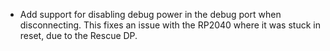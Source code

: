 * Add support for disabling debug power in the debug port when disconnecting. This fixes an issue with the RP2040 where it was stuck in reset, due to the Rescue DP.
